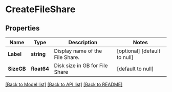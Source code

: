 # CreateFileShare

## Properties
Name | Type | Description | Notes
------------ | ------------- | ------------- | -------------
**Label** | **string** | Display name of the File Share. | [optional] [default to null]
**SizeGB** | **float64** | Disk size in GB for File Share | [default to null]

[[Back to Model list]](../README.md#documentation-for-models) [[Back to API list]](../README.md#documentation-for-api-endpoints) [[Back to README]](../README.md)

